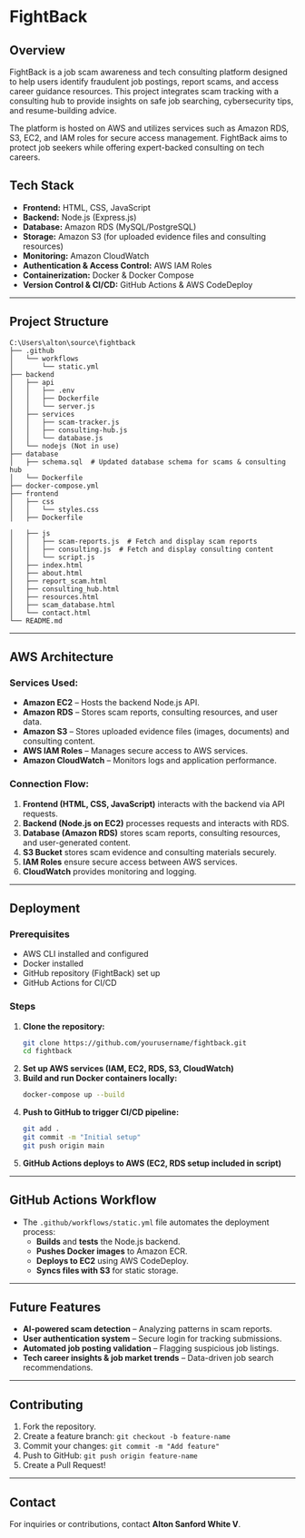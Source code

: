 # FightBack

## Overview
FightBack is a job scam awareness and tech consulting platform designed to help users identify fraudulent job postings, report scams, and access career guidance resources. This project integrates scam tracking with a consulting hub to provide insights on safe job searching, cybersecurity tips, and resume-building advice.

The platform is hosted on AWS and utilizes services such as Amazon RDS, S3, EC2, and IAM roles for secure access management. FightBack aims to protect job seekers while offering expert-backed consulting on tech careers.

## Tech Stack
- **Frontend:** HTML, CSS, JavaScript
- **Backend:** Node.js (Express.js)
- **Database:** Amazon RDS (MySQL/PostgreSQL)
- **Storage:** Amazon S3 (for uploaded evidence files and consulting resources)
- **Monitoring:** Amazon CloudWatch
- **Authentication & Access Control:** AWS IAM Roles
- **Containerization:** Docker & Docker Compose
- **Version Control & CI/CD:** GitHub Actions & AWS CodeDeploy

---

## Project Structure
```
C:\Users\alton\source\fightback
├── .github
│   └── workflows
│       └── static.yml
├── backend
│   ├── api
│   │   ├── .env
│   │   ├── Dockerfile
│   │   └── server.js
│   ├── services
│   │   ├── scam-tracker.js
│   │   ├── consulting-hub.js
│   │   └── database.js
│   └── nodejs (Not in use)
├── database
│   ├── schema.sql  # Updated database schema for scams & consulting hub
│   └── Dockerfile
├── docker-compose.yml
├── frontend
│   ├── css
│   │   └── styles.css
│   ├── Dockerfile

│   ├── js
│   │   ├── scam-reports.js  # Fetch and display scam reports
│   │   ├── consulting.js  # Fetch and display consulting content
│   │   └── script.js
│   ├── index.html
│   ├── about.html
│   ├── report_scam.html
│   ├── consulting_hub.html
│   ├── resources.html
│   ├── scam_database.html
│   └── contact.html
└── README.md
```

---

## AWS Architecture

### Services Used:
- **Amazon EC2** – Hosts the backend Node.js API.
- **Amazon RDS** – Stores scam reports, consulting resources, and user data.
- **Amazon S3** – Stores uploaded evidence files (images, documents) and consulting content.
- **AWS IAM Roles** – Manages secure access to AWS services.
- **Amazon CloudWatch** – Monitors logs and application performance.

### Connection Flow:
1. **Frontend (HTML, CSS, JavaScript)** interacts with the backend via API requests.
2. **Backend (Node.js on EC2)** processes requests and interacts with RDS.
3. **Database (Amazon RDS)** stores scam reports, consulting resources, and user-generated content.
4. **S3 Bucket** stores scam evidence and consulting materials securely.
5. **IAM Roles** ensure secure access between AWS services.
6. **CloudWatch** provides monitoring and logging.

---

## Deployment
### Prerequisites
- AWS CLI installed and configured
- Docker installed
- GitHub repository (FightBack) set up
- GitHub Actions for CI/CD

### Steps
1. **Clone the repository:**
   ```sh
   git clone https://github.com/yourusername/fightback.git
   cd fightback
   ```
2. **Set up AWS services (IAM, EC2, RDS, S3, CloudWatch)**
3. **Build and run Docker containers locally:**
   ```sh
   docker-compose up --build
   ```
4. **Push to GitHub to trigger CI/CD pipeline:**
   ```sh
   git add .
   git commit -m "Initial setup"
   git push origin main
   ```
5. **GitHub Actions deploys to AWS (EC2, RDS setup included in script)**

---

## GitHub Actions Workflow
- The `.github/workflows/static.yml` file automates the deployment process:
  - **Builds** and **tests** the Node.js backend.
  - **Pushes Docker images** to Amazon ECR.
  - **Deploys to EC2** using AWS CodeDeploy.
  - **Syncs files with S3** for static storage.

---

## Future Features
- **AI-powered scam detection** – Analyzing patterns in scam reports.
- **User authentication system** – Secure login for tracking submissions.
- **Automated job posting validation** – Flagging suspicious job listings.
- **Tech career insights & job market trends** – Data-driven job search recommendations.

---

## Contributing
1. Fork the repository.
2. Create a feature branch: `git checkout -b feature-name`
3. Commit your changes: `git commit -m "Add feature"`
4. Push to GitHub: `git push origin feature-name`
5. Create a Pull Request!

---

## Contact
For inquiries or contributions, contact **Alton Sanford White V**.
